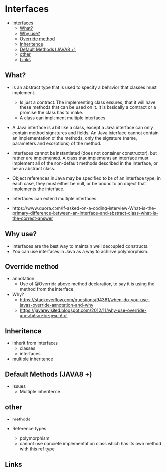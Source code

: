 # Interfaces

<!-- TOC depthFrom:1 depthTo:6 withLinks:1 updateOnSave:1 orderedList:0 -->

- [Interfaces](#interfaces)
	- [What?](#what)
	- [Why use?](#why-use)
	- [Override method](#override-method)
	- [Inheritence](#inheritence)
	- [Default Methods (JAVA8 +)](#default-methods-java8-)
	- [other](#other)
	- [Links](#links)

<!-- /TOC -->

## What?

- is an abstract type that is used to specify a behavior that classes must implement.
  - Is just a contract. The implementing class ensures, that it will have these methods that can be used on it. It is basically a contract or a promise the class has to make.
  - A class can implement multiple interfaces
- A Java interface is a bit like a class, except a Java interface can only contain method signatures and fields. An Java interface cannot contain an implementation of the methods, only the signature (name, parameters and exceptions) of the method.

- Interfaces cannot be instantiated (does not container constructor), but rather are implemented. A class that implements an interface must implement all of the non-default methods described in the interface, or be an abstract class.
- Object references in Java may be specified to be of an interface type; in each case, they must either be null, or be bound to an object that implements the interface.
- Interfaces can extend multiple interfaces

- https://www.quora.com/If-asked-on-a-coding-interview-What-is-the-primary-difference-between-an-interface-and-abstract-class-what-is-the-correct-answer

## Why use?

- Interfaces are the best way to maintain well decoupled constructs.
- You can use interfaces in Java as a way to achieve polymorphism.


## Override method

- annotation
  - Use of @Override above method declaration, to say it is using the method from the interface
- Why?
  - https://stackoverflow.com/questions/94361/when-do-you-use-javas-override-annotation-and-why
  - https://javarevisited.blogspot.com/2012/11/why-use-override-annotation-in-java.html

## Inheritence

- inherit from interfaces
  - classes
  - interfaces
- multiple inheritence

## Default Methods (JAVA8 +)

- Issues
  - Multiple inheritence

## other
- methods

- Reference types
  - polymorphism
  - cannot use concrete implementation class which has its own method with this ref type



## Links
